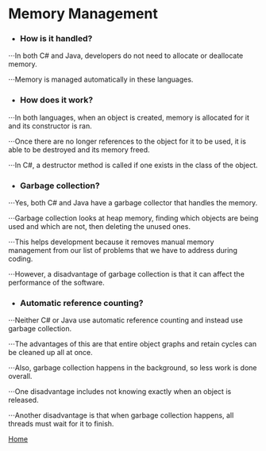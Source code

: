 # Memory Management
* ### How is it handled?

⋅⋅⋅In both C# and Java, developers do not need to allocate or deallocate memory.

⋅⋅⋅Memory is managed automatically in these languages.

* ### How does it work?

⋅⋅⋅In both languages, when an object is created, memory is allocated for it and its constructor is ran.

⋅⋅⋅Once there are no longer references to the object for it to be used, it is able to be destroyed and its memory freed.

⋅⋅⋅In C#, a destructor method is called if one exists in the class of the object.

* ### Garbage collection?

⋅⋅⋅Yes, both C# and Java have a garbage collector that handles the memory.

⋅⋅⋅Garbage collection looks at heap memory, finding which objects are being used and which are not, then deleting the unused ones.

⋅⋅⋅This helps development because it removes manual memory management from our list of problems that we have to address during coding.

⋅⋅⋅However, a disadvantage of garbage collection is that it can affect the performance of the software.

* ### Automatic reference counting?

⋅⋅⋅Neither C# or Java use automatic reference counting and instead use garbage collection.

⋅⋅⋅The advantages of this are that entire object graphs and retain cycles can be cleaned up all at once.

⋅⋅⋅Also, garbage collection happens in the background, so less work is done overall.

⋅⋅⋅One disadvantage includes not knowing exactly when an object is released.

⋅⋅⋅Another disadvantage is that when garbage collection happens, all threads must wait for it to finish.

[Home](../README.md)
